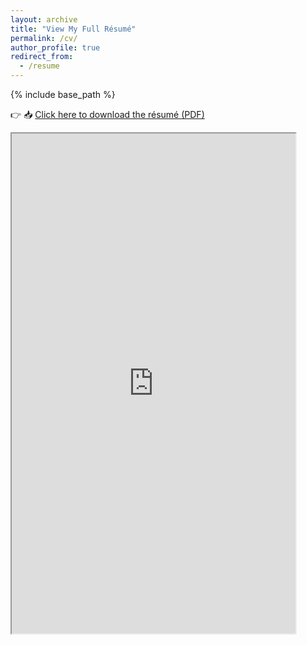```yaml
---
layout: archive
title: "View My Full Résumé"
permalink: /cv/
author_profile: true
redirect_from:
  - /resume
---
```


{% include base_path %}

👉 📥 [Click here to download the résumé (PDF)](https://drive.google.com/uc?export=download&id=13y4a9XNY7AvyEoE_g4pUlBzcGQMD_Fwo)

<iframe src="https://drive.google.com/file/d/13y4a9XNY7AvyEoE_g4pUlBzcGQMD_Fwo/preview" width="90%" height="800px" allow="autoplay"></iframe>


